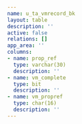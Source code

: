 ```yaml
---
name: u_ta_vmrecord_bk
layout: table
description: ''
active: false
relations: []
app_area: ''
columns:
- name: prop_ref
  type: varchar(30)
  description: ''
- name: vm_complete
  type: bit
  description: ''
- name: vm_propref
  type: char(16)
  description: ''
---
```


